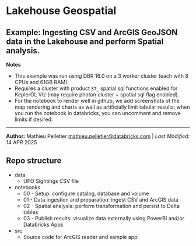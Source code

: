 # Lakehouse Geospatial

## Example: Ingesting CSV and ArcGIS GeoJSON data in the Lakehouse and perform Spatial analysis.

__Notes__

* This example was run using DBR 16.0 on a 3 worker cluster (each with 8 CPUs and 61GB RAM);
* Requires a cluster with product `ST_` spatial sql functions enabled for KeplerGL Viz (may require photon cluster + spatial sql flag enabled).
* For the notebook to render well in github, we add screenshots of the map rendering and charts as well as artificially limit tabular results; when you run the notebook in databricks, you can uncomment and remove limits if desired.

---
__Author:__ Mathieu Pelletier <mathieu.pelletier@databricks.com> | _Last Modified:_ 14 APR 2025

## Repo structure

- data
  - UFO Sightings CSV file
- notebooks
  - 00 - Setup: configure catalog, database and volume
  - 01 - Data ingestion and preparation: ingest CSV and ArcGIS data
  - 02 - Spatial analysis: perform transformation and persist to Delta tables
  - 03 - Publish results: visualize data externally using PowerBI and/or Databricks Apps
- src
  - Source code for ArcGIS reader and sample app